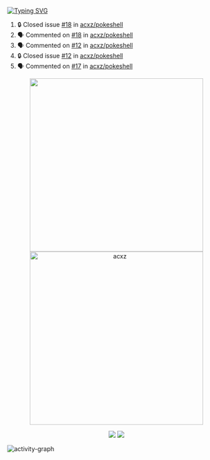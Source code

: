 [![Typing SVG](https://readme-typing-svg.herokuapp.com?size=16&color=AFFFA3&multiline=true&height=75&lines=contributing+to+robotics%2Fae%2Fml%2Fgpu;packaging+it+for+archlinux;ricer)](https://git.io/typing-svg)

<!--START_SECTION:activity-->
1. 🔒 Closed issue [#18](https://github.com/acxz/pokeshell/issues/18) in [acxz/pokeshell](https://github.com/acxz/pokeshell)
2. 🗣 Commented on [#18](https://github.com/acxz/pokeshell/issues/18#issuecomment-2365349417) in [acxz/pokeshell](https://github.com/acxz/pokeshell)
3. 🗣 Commented on [#12](https://github.com/acxz/pokeshell/issues/12#issuecomment-2365349054) in [acxz/pokeshell](https://github.com/acxz/pokeshell)
4. 🔒 Closed issue [#12](https://github.com/acxz/pokeshell/issues/12) in [acxz/pokeshell](https://github.com/acxz/pokeshell)
5. 🗣 Commented on [#17](https://github.com/acxz/pokeshell/pull/17#issuecomment-2365348782) in [acxz/pokeshell](https://github.com/acxz/pokeshell)
<!--END_SECTION:activity-->

<p align="center">
  <img width="400em" src=https://github-readme-stats.vercel.app/api?username=acxz&include_all_commits=true&show_icons=true />
  <img width="400em" src="https://github-readme-streak-stats.herokuapp.com/?user=acxz&" alt="acxz" />
</p>

<p align="center">
  <img src=https://github-readme-stats.vercel.app/api/top-langs/?username=acxz&layout=compact />
  <img src=https://github-profile-trophy.vercel.app/?username=acxz&row=2&column=4 />
</p>

![activity-graph](https://github-readme-activity-graph.vercel.app/graph?username=acxz&bg_color=053c4a&color=ffffff&line=76c533&point=8f2fe1&area=true&hide_border=true&hide_title=true)
